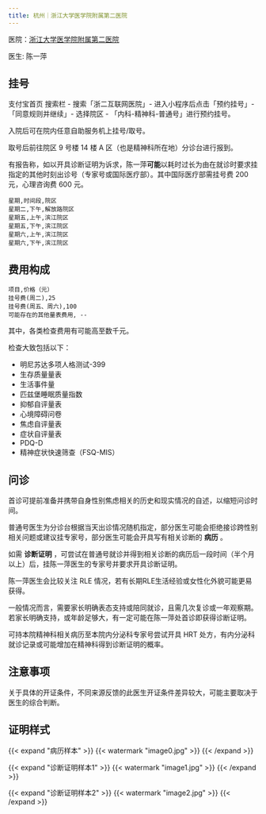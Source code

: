 ```yaml
---
title: 杭州｜浙江大学医学院附属第二医院
---
```


医院：[浙江大学医学院附属第二医院](https://amap.com/place/B023B19TSO)

医生: 陈一萍

## 挂号

支付宝首页 搜索栏 - 搜索「浙二互联网医院」- 进入小程序后点击「预约挂号」-「同意规则并继续」- 选择院区 - 「内科-精神科-普通号」进行预约挂号。

入院后可在院内任意自助服务机上挂号/取号。

取号后前往院区 9 号楼 14 楼 A 区（也是精神科所在地）分诊台进行报到。

有报告称，如以开具诊断证明为诉求，陈一萍**可能**以耗时过长为由在就诊时要求挂指定的其他时刻出诊号（专家号或国际医疗部）。其中国际医疗部需挂号费 200 元，心理咨询费 600 元。

```csv
星期,时间段,院区
星期二,下午,解放路院区
星期五,上午,滨江院区
星期五,下午,滨江院区
星期六,上午,滨江院区
星期六,下午,滨江院区
```

## 费用构成

```csv
项目,价格（元）
挂号费(周二),25
挂号费(周五、周六),100
可能存在的其他量表费用, --
```

其中，各类检查费用有可能高至数千元。

检查大致包括以下：

- 明尼苏达多项人格测试-399
- 生存质量量表
- 生活事件量
- 匹兹堡睡眠质量指数
- 抑郁自评量表
- 心境障碍问卷
- 焦虑自评量表
- 症状自评量表
- PDQ-D
- 精神症状快速筛查（FSQ-MIS）

## 问诊

首诊可提前准备并携带自身性别焦虑相关的历史和现实情况的自述，以缩短问诊时间。

普通号医生为分诊台根据当天出诊情况随机指定，部分医生可能会拒绝接诊跨性别相关问题或建议挂专家号，部分医生可能会开具写有相关诊断的 **病历** 。

如需 **诊断证明** ，可尝试在普通号就诊并得到相关诊断的病历后一段时间（半个月以上）后，挂陈一萍医生的专家号并要求开具诊断证明。

陈一萍医生会比较关注 RLE 情况，若有长期RLE生活经验或女性化外貌可能更易获得。

一般情况而言，需要家长明确表态支持或陪同就诊，且需几次复诊或一年观察期。若家长明确支持，或年龄足够大，有一定可能在陈一萍处首诊即获得诊断证明。

可持本院精神科相关病历至本院内分泌科专家号尝试开具 HRT 处方，有内分泌科就诊记录或可能增加在精神科得到诊断证明的概率。


## 注意事项

关于具体的开证条件，不同来源反馈的此医生开证条件差异较大，可能主要取决于医生的综合判断。

## 证明样式

{{< expand "病历样本" >}} {{< watermark "image0.jpg" >}} {{< /expand >}}

{{< expand "诊断证明样本1" >}} {{< watermark "image1.jpg" >}} {{< /expand >}}

{{< expand "诊断证明样本2" >}} {{< watermark "image2.jpg" >}} {{< /expand >}}
